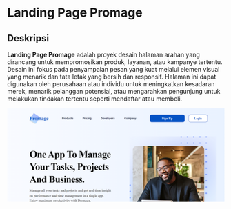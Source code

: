 # Landing Page Promage

## Deskripsi

**Landing Page Promage** adalah proyek desain halaman arahan yang dirancang untuk mempromosikan produk, layanan, atau kampanye tertentu. Desain ini fokus pada penyampaian pesan yang kuat melalui elemen visual yang menarik dan tata letak yang bersih dan responsif. Halaman ini dapat digunakan oleh perusahaan atau individu untuk meningkatkan kesadaran merek, menarik pelanggan potensial, atau mengarahkan pengunjung untuk melakukan tindakan tertentu seperti mendaftar atau membeli.

<img src="img" alt="Alt Text" width="3000"/>
